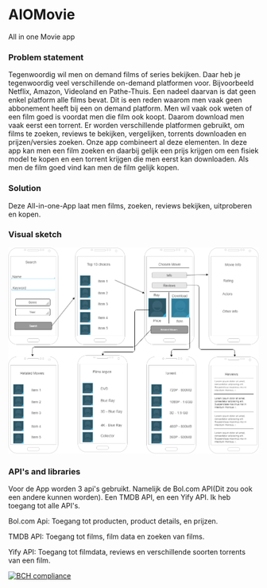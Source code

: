 # AIOMovie
All in one Movie app

### Problem statement
Tegenwoordig wil men on demand films of series bekijken. Daar heb je tegenwoordig veel verschillende on-demand platformen voor. Bijvoorbeeld Netflix, Amazon, Videoland en Pathe-Thuis. Een nadeel daarvan is dat geen enkel platform alle films bevat. Dit is een reden waarom men vaak geen abbonement heeft bij een on demand platform. Men wil vaak ook weten of een film goed is voordat men die film ook koopt. Daarom download men vaak eerst een torrent. Er worden verschillende platformen gebruikt, om films te zoeken, reviews te bekijken, vergelijken, torrents downloaden en prijzen/versies zoeken. Onze app combineert al deze elementen.
In deze app kan men een film zoeken en daarbij gelijk een prijs krijgen om een fisiek model te kopen en een torrent krijgen die men eerst kan downloaden. Als men de film goed vind kan men de film gelijk kopen.

### Solution
Deze All-in-one-App laat men films, zoeken, reviews bekijken, uitproberen en kopen.

### Visual sketch
<img src="https://github.com/toxintractor/AIOMovie/blob/master/doc/visual_scetch.png?raw=true" width="800">

### API's and libraries
Voor de App worden 3 api's gebruikt. Namelijk de Bol.com API(Dit zou ook een andere kunnen worden). Een TMDB API, en een Yify API. Ik heb toegang tot alle API's.

Bol.com Api: Toegang tot producten, product details, en prijzen.

TMDB API: Toegang tot films, film data en zoeken van films.

Yify API: Toegang tot filmdata, reviews en verschillende soorten torrents van een film. 

[![BCH compliance](https://bettercodehub.com/edge/badge/toxintractor/AIOMovie?branch=master)](https://bettercodehub.com/)




